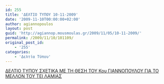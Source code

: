 ```yaml
---
id: 255
title: 'ΔΕΛΤΙΟ ΤΥΠΟΥ 10-11-2009'
date: '2009-11-10T00:00:00+02:00'
author: agiannopoulos
layout: post
guid: 'http://agiannop.mousmoulas.gr/2009/11/05/10-11-2009/'
permalink: /2009/11/10/101109/
original_post_id:
    - '255'
categories:
    - 'Δελτία Τύπου'
---
```


[ ΔΕΛΤΙΟ ΤΥΠΟΥ ΣΧΕΤΙΚΑ ΜΕ ΤΗ ΘΕΣΗ ΤΟΥ Κου ΓΙΑΝΝΟΠΟΥΛΟΥ ΓΙΑ ΤΟ ΜΕΛΛΟΝ ΤΟΥ ΤΕΙ ΛΑΜΙΑΣ](http://localhost:8000/wp-content/uploads/2009/11/deltio10-112.pdf)